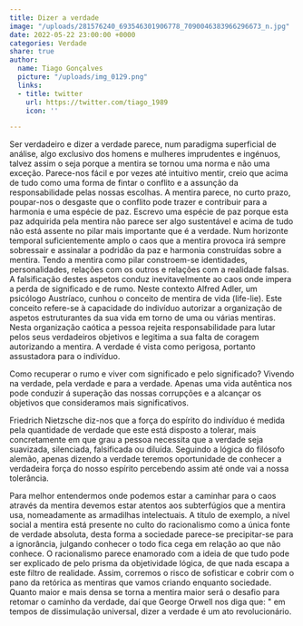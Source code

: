 ```yaml
---
title: Dizer a verdade
image: "/uploads/281576240_693546301906778_7090046383966296673_n.jpg"
date: 2022-05-22 23:00:00 +0000
categories: Verdade
share: true
author:
  name: Tiago Gonçalves
  picture: "/uploads/img_0129.png"
  links:
  - title: twitter
    url: https://twitter.com/tiago_1989
    icon: ''

---
```

Ser verdadeiro e dizer a verdade parece, num paradigma superficial de análise, algo exclusivo dos homens e mulheres imprudentes e ingénuos, talvez assim o seja porque a mentira se tornou uma norma e não uma exceção. Parece-nos fácil e por vezes até intuitivo mentir, creio que acima de tudo como uma forma de fintar o conflito e a assunção da responsabilidade pelas nossas escolhas. A mentira parece, no curto prazo, poupar-nos o desgaste que o conflito pode trazer e contribuir para a harmonia e uma espécie de paz. Escrevo uma espécie de paz porque esta paz adquirida pela mentira não parece ser algo sustentável e acima de tudo não está assente no pilar mais importante que é a verdade. Num horizonte temporal suficientemente amplo o caos que a mentira provoca irá sempre sobressair e assinalar a podridão da paz e harmonia construídas sobre a mentira. Tendo a mentira como pilar constroem-se identidades, personalidades, relações com os outros e relações com a realidade falsas. A falsificação destes aspetos conduz inevitavelmente ao caos onde impera a perda de significado e de rumo. Neste contexto Alfred Adler, um psicólogo Austríaco, cunhou o conceito de mentira de vida (life-lie). Este conceito refere-se à capacidade do indivíduo autorizar a organização de aspetos estruturantes da sua vida em torno de uma ou várias mentiras. Nesta organização caótica a pessoa rejeita responsabilidade para lutar pelos seus verdadeiros objetivos e legitima a sua falta de coragem autorizando a mentira. A verdade é vista como perigosa, portanto assustadora para o indivíduo. 

Como recuperar o rumo e viver com significado e pelo significado? Vivendo na verdade, pela verdade e para a verdade.  Apenas uma vida autêntica nos pode conduzir á superação das nossas corrupções e a alcançar os objetivos que consideramos mais significativos.

Friedrich Nietzsche diz-nos que a força do espírito do indivíduo é medida pela quantidade de verdade que este está disposto a tolerar, mais concretamente em que grau a pessoa necessita que a verdade seja suavizada, silenciada, falsificada ou diluída. Seguindo a lógica do filósofo alemão, apenas dizendo a verdade teremos oportunidade de conhecer a verdadeira força do nosso espírito percebendo assim até onde vai a nossa tolerância.

Para melhor entendermos onde podemos estar a caminhar para o caos através da mentira devemos estar atentos aos subterfúgios que a mentira usa, nomeadamente as armadilhas intelectuais. A título de exemplo, a nível social a mentira está presente no culto do racionalismo como a única fonte de verdade absoluta, desta forma a sociedade parece-se precipitar-se para a ignorância, julgando conhecer o todo fica cega em relação ao que não conhece. O racionalismo parece enamorado com a ideia de que tudo pode ser explicado de pelo prisma da objetividade lógica, de que nada escapa a este filtro de realidade. Assim, corremos o risco de sofisticar e cobrir com o pano da retórica as mentiras que vamos criando enquanto sociedade. Quanto maior e mais densa se torna a mentira maior será o desafio para retomar o caminho da verdade, daí que George Orwell nos diga que: " em tempos de dissimulação universal, dizer a verdade é um ato revolucionário. 
